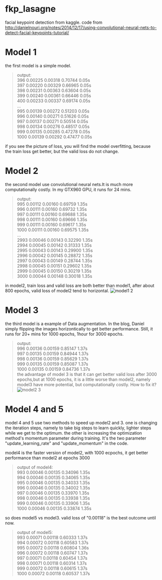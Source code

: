 # fkp_lasagne
facial keypoint detection from kaggle. code from http://danielnouri.org/notes/2014/12/17/using-convolutional-neural-nets-to-detect-facial-keypoints-tutorial/

Model 1
==============

the first model is a simple model. 
>output:  
>    396       0.00225       0.00318      0.70744  0.05s    
>    397       0.00220       0.00329      0.66965  0.05s   
>    398       0.00231       0.00363      0.63604  0.05s   
>    399       0.00240       0.00361      0.66446  0.05s   
>    400       0.00233       0.00337      0.69174  0.05s   
> ...  
>    995       0.00139       0.00272      0.51203  0.05s  
>    996       0.00140       0.00271      0.51626  0.05s  
>    997       0.00137       0.00271      0.50514  0.05s  
>    998       0.00134       0.00276      0.48517  0.05s  
>    999       0.00135       0.00285      0.47278  0.05s  
>   1000       0.00139       0.00292      0.47477  0.05s  

if you see the picture of loss, you will find the model overfitting, because the train loss get better, but the valid loss do not change.

Model 2
==============
the second model use convolutional neural nets.It is much more computationally costly. In my GTX960 GPU, it runs for 24 mins.
> output:  
>    995       0.00112       0.00160      0.69759  1.35s  
>    996       0.00111       0.00160      0.69732  1.35s  
>    997       0.00111       0.00160      0.69688  1.35s  
>    998       0.00111       0.00160      0.69666  1.35s  
>    999       0.00111       0.00160      0.69617  1.35s  
>   1000       0.00111       0.00160      0.69575  1.35s  
> ...  
>   2993       0.00046       0.00143      0.32290  1.35s  
>   2994       0.00045       0.00142      0.31333  1.35s  
>   2995       0.00043       0.00143      0.29900  1.35s  
>   2996       0.00042       0.00145      0.28872  1.35s  
>   2997       0.00043       0.00149      0.28744  1.35s  
>   2998       0.00045       0.00151      0.29602  1.35s  
>   2999       0.00045       0.00150      0.30219  1.35s  
>   3000       0.00044       0.00148      0.30018  1.35s  

in model2, train loss and valid loss are both better than model1, after about 800 epochs, valid loss of model2 tend to horizontal.
![model1 2](https://cloud.githubusercontent.com/assets/22812703/19378940/1d821932-9222-11e6-9c23-b77159318032.png)


Model 3
==============
the third model is a example of Data augmentation. In the blog, Daniel simply flipping the images horizontically to get better performance. Still, it runs for 20+ mins for 1000 epochs, 1hour for 3000 epochs. 
> output:  
>     996       0.00136       0.00159      0.85147  1.37s  
>     997       0.00135       0.00159      0.84944  1.37s  
>     998       0.00136       0.00159      0.85629  1.37s  
>     999       0.00135       0.00159      0.85087  1.37s  
>    1000       0.00135       0.00159      0.84736  1.37s  
the advantage of model 3 is that it can get better valid loss after 3000 epochs,but at 1000 epochs, it is a little worse than model2, namely model3 have more potential, but computationally costly. How to fix it?
![model2 3](https://cloud.githubusercontent.com/assets/22812703/19378988/6502e6ce-9222-11e6-8b14-30a574a9de57.png)

Model 4 and 5
==============
model 4 and 5 use two methods to speed up model2 and 3. one is changing the iteration steps, namely to take big steps to learn quickly, lighter steps while we get to the optimum. the other is  increasing the optimization method's momentum parameter during training. It's the two parameter "update_learning_rate" and "update_momentum" in the code.

model4 is the faster version of model2, with 1000 ecpochs, it get better performance than model2 at epochs 3000
> output of model4:  
>     993       0.00046       0.00135      0.34096  1.35s  
>     994       0.00046       0.00135      0.34065  1.35s  
>     995       0.00046       0.00135      0.34033  1.35s  
>     996       0.00046       0.00135      0.34002  1.35s  
>     997       0.00046       0.00135      0.33970  1.35s  
>     998       0.00046       0.00135      0.33938  1.35s  
>     999       0.00046       0.00135      0.33906  1.35s  
>    1000       0.00046       0.00135      0.33874  1.35s  

so does model5 vs model3. valid loss of "0.00118" is the best outcome until now.
>  output of model5:  
>     993       0.00071       0.00118      0.60333  1.37s  
>     994       0.00072       0.00118      0.60583  1.37s  
>     995       0.00072       0.00118      0.60804  1.36s  
>     996       0.00072       0.00118      0.60747  1.37s  
>     997       0.00071       0.00118      0.60454  1.37s  
>     998       0.00071       0.00118      0.60314  1.37s  
>     999       0.00072       0.00118      0.60615  1.37s  
>    1000       0.00072       0.00118      0.60537  1.37s  



